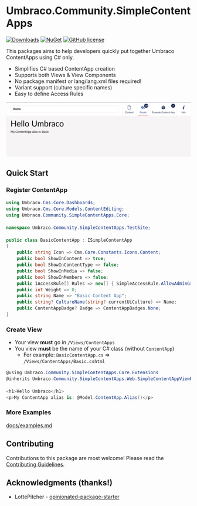 # Umbraco.Community.SimpleContentApps

[![Downloads](https://img.shields.io/nuget/dt/Umbraco.Community.SimpleContentApps?color=cc9900)](https://www.nuget.org/packages/Umbraco.Community.SimpleContentApps/)
[![NuGet](https://img.shields.io/nuget/vpre/Umbraco.Community.SimpleContentApps?color=0273B3)](https://www.nuget.org/packages/Umbraco.Community.SimpleContentApps)
[![GitHub license](https://img.shields.io/github/license/jcdcdev/Umbraco.Community.SimpleContentApps?color=8AB803)](../LICENSE)

This packages aims to help developers quickly put together Umbraco ContentApps using C# only.

- Simplifies C# based ContentApp creation
- Supports both Views & View Components
- No package.manifest or lang/lang.xml files required!
- Variant support (culture specific names)
- Easy to define Access Rules

<img alt="Basic ContentApp in the Umbraco Office" src="https://raw.githubusercontent.com/jcdcdev/Umbraco.Community.SimpleContentApps/main/docs/screenshot.png" />

## Quick Start

### Register ContentApp

```csharp
using Umbraco.Cms.Core.Dashboards;
using Umbraco.Cms.Core.Models.ContentEditing;
using Umbraco.Community.SimpleContentApps.Core;

namespace Umbraco.Community.SimpleContentApps.TestSite;

public class BasicContentApp : ISimpleContentApp
{
    public string Icon => Cms.Core.Constants.Icons.Content;
    public bool ShowInContent => true;
    public bool ShowInContentType => false;
    public bool ShowInMedia => false;
    public bool ShowInMembers => false;
    public IAccessRule[] Rules => new[] { SimpleAccessRule.AllowAdminGroup };
    public int Weight => 0;
    public string Name => "Basic Content App";
    public string? CultureName(string? currentUiCulture) => Name;
    public ContentAppBadge? Badge => ContentAppBadges.None;
}
```

### Create View

- Your view **must** go in `/Views/ContentApps`
- You view **must** be the name of your C# class (without `ContentApp`)
  - For example: `BasicContentApp.cs` => `/Views/ContentApps/Basic.cshtml`

```csharp
@using Umbraco.Community.SimpleContentApps.Core.Extensions
@inherits Umbraco.Community.SimpleContentApps.Web.SimpleContentAppViewPage

<h1>Hello Umbraco</h1>
<p>My ContentApp alias is: @Model.ContentApp.Alias()</p>
```

### More Examples

[docs/examples.md](https://github.com/jcdcdev/Umbraco.Community.SimpleContentApps/blob/dev/docs/examples.md)

## Contributing

Contributions to this package are most welcome! Please read the [Contributing Guidelines](CONTRIBUTING.md).

## Acknowledgments (thanks!)

- LottePitcher - [opinionated-package-starter](https://github.com/LottePitcher/opinionated-package-starter)